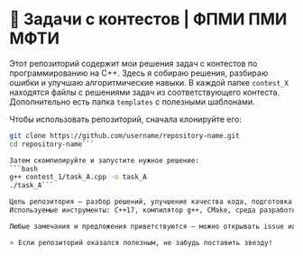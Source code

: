 # 📘 Задачи с контестов | ФПМИ ПМИ МФТИ  

Этот репозиторий содержит мои решения задач с контестов по программированию на C++.
Здесь я собираю решения, разбираю ошибки и улучшаю алгоритмические навыки.
В каждой папке `contest_X` находятся файлы с решениями задач из соответствующего контеста.
Дополнительно есть папка `templates` с полезными шаблонами.  

Чтобы использовать репозиторий, сначала клонируйте его:  
```bash
git clone https://github.com/username/repository-name.git  
cd repository-name```

Затем скомпилируйте и запустите нужное решение:
```bash
g++ contest_1/task_A.cpp -o task_A  
./task_A```  

Цель репозитория — разбор решений, улучшение качества кода, подготовка к олимпиадам и собеседованиям.
Используемые инструменты: C++17, компилятор g++, CMake, среда разработки CLion.

Любые замечания и предложения приветствуются — можно открывать issue или делать pull request.

⭐️ Если репозиторий оказался полезным, не забудь поставить звезду!



